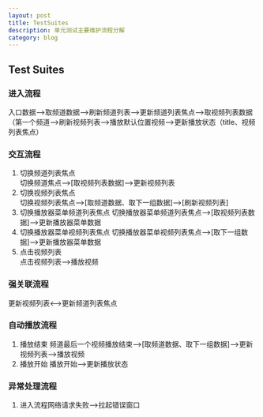```yaml
---
layout: post
title: TestSuites
description: 单元测试主要维护流程分解
category: blog
---
```



## Test Suites
### 进入流程
入口数据-->取频道数据-->刷新频道列表-->更新频道列表焦点-->取视频列表数据（第一个频道-->刷新视频列表-->播放默认位置视频-->更新播放状态（title、视频列表焦点）

### 交互流程
1. 切换频道列表焦点  
切换频道焦点-->[取视频列表数据]-->更新视频列表
2. 切换视频列表焦点  
切换视频列表焦点-->[取频道数据、取下一组数据]-->[刷新视频列表]
3. 切换播放器菜单频道列表焦点
切换播放器菜单频道列表焦点-->[取视频列表数据]-->更新播放器菜单数据
4. 切换播放器菜单视频列表焦点
切换播放器菜单视频列表焦点-->[取下一组数据]-->更新播放器菜单数据
5. 点击视频列表  
点击视频列表-->播放视频

### 强关联流程
更新视频列表<-->更新频道列表焦点

### 自动播放流程
1. 播放结束
频道最后一个视频播放结束-->[取频道数据、取下一组数据]-->更新视频列表-->播放视频
2. 播放开始
播放开始-->更新播放状态

### 异常处理流程
1. 进入流程网络请求失败-->拉起错误窗口

